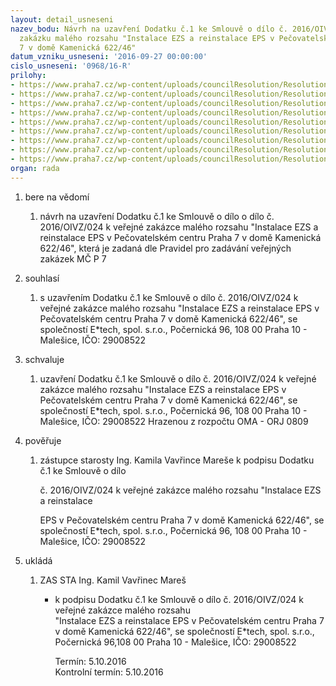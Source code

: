 ```yaml
---
layout: detail_usneseni
nazev_bodu: Návrh na uzavření Dodatku č.1 ke Smlouvě o dílo č. 2016/OIVZ/024 pro veřejnou
  zakázku malého rozsahu "Instalace EZS a reinstalace EPS v Pečovatelském centru Praha
  7 v domě Kamenická 622/46"
datum_vzniku_usneseni: '2016-09-27 00:00:00'
cislo_usneseni: '0968/16-R'
prilohy:
- https://www.praha7.cz/wp-content/uploads/councilResolution/Resolutions/28215/export/1Duvodovazprava~111481.docx
- https://www.praha7.cz/wp-content/uploads/councilResolution/Resolutions/28215/export/2_Dodatek_c_1__Navrhupravy~111480.docx
- https://www.praha7.cz/wp-content/uploads/councilResolution/Resolutions/28215/export/3Smlouvaodilo~111479.doc
- https://www.praha7.cz/wp-content/uploads/councilResolution/Resolutions/28215/export/5vycislenivicepraci~111477.pdf
- https://www.praha7.cz/wp-content/uploads/councilResolution/Resolutions/28215/export/6vycislenivicepraci2~111476.pdf
- https://www.praha7.cz/wp-content/uploads/councilResolution/Resolutions/28215/export/7Vicepracevcetnezduvodneni~111475.pdf
- https://www.praha7.cz/wp-content/uploads/councilResolution/Resolutions/28215/export/8Usneseni0362~111474.pdf
- https://www.praha7.cz/wp-content/uploads/councilResolution/Resolutions/28215/export/9vypiszORzhotovitel~111473.pdf
- https://www.praha7.cz/wp-content/uploads/councilResolution/Resolutions/28215/export/export~297721.pdf
organ: rada
---
```

<ol class="urzList_view" id="urzList">
<li id="" class="urzClass1"><span name="1">bere na vědomí</span>
<ol class="urzOlClass">
<li id="" class="urzClass2" style="TEXT-ALIGN: left"><span><p>návrh na uzavření Dodatku č.1 ke Smlouvě o dílo o dílo č. 2016/OIVZ/024 k veřejné zakázce malého rozsahu "Instalace EZS a reinstalace EPS v Pečovatelském centru Praha 7 v domě Kamenická 622/46", která je zadaná dle Pravidel pro zadávání veřejných zakázek MČ P 7</p></span></li></ol></li>
<li id="" class="urzClass1"><span name="26">souhlasí</span>
<ol class="urzOlClass">
<li id="" class="urzClass2" style="TEXT-ALIGN: left"><span><p>s uzavřením&nbsp;Dodatku č.1 ke Smlouvě o dílo č. 2016/OIVZ/024 k veřejné zakázce malého rozsahu "Instalace EZS a reinstalace EPS v Pečovatelském centru Praha 7 v domě Kamenická 622/46", se společností E*tech, spol. s.r.o., Počernická 96, 108 00 Praha 10 - Malešice, IČO: 29008522</p></span></li></ol></li>
<li id="" class="urzClass1"><span name="24">schvaluje</span>
<ol class="urzOlClass">
<li id="" class="urzClass2" style="TEXT-ALIGN: left"><span><p>uzavření&nbsp;Dodatku č.1 ke Smlouvě o dílo č. 2016/OIVZ/024 k veřejné zakázce malého rozsahu "Instalace EZS a reinstalace EPS v Pečovatelském centru Praha 7 v domě Kamenická 622/46", se společností E*tech, spol. s.r.o., Počernická 96, 108 00 Praha 10 - Malešice, IČO: 29008522 Hrazenou z rozpočtu OMA - ORJ 0809</p></span></li></ol></li>
<li id="" class="urzClass1"><span name="16">pověřuje</span>
<ol class="urzOlClass">
<li id="" class="urzClass2" style="TEXT-ALIGN: left"><span><p>zástupce starosty Ing. Kamila Vavřince Mareše k podpisu&nbsp;Dodatku č.1 ke Smlouvě o dílo</p><p>č. 2016/OIVZ/024 k veřejné zakázce malého rozsahu "Instalace EZS a reinstalace</p><p>EPS v Pečovatelském centru Praha 7 v domě Kamenická 622/46", se společností E*tech, spol. s.r.o., Počernická 96, 108 00 Praha 10 - Malešice, IČO: 29008522</p></span></li></ol></li><li class="urzClass1" id="urzUkoly"><span name="1">ukládá</span><ol class="urzOlClass"><li class="urzClass2"><span><p>ZAS STA Ing. Kamil Vavřinec Mareš</p></span><ul class="urzUlClass"><li class="urzClass3"><span><p>k podpisu Dodatku č.1 ke Smlouvě o dílo č. 2016/OIVZ/024 k veřejné zakázce malého rozsahu<br>"Instalace EZS a reinstalace EPS v Pečovatelském centru Praha 7 v domě Kamenická 622/46", se společností E*tech, spol. s.r.o., Počernická 96,108 00 Praha 10 - Malešice, IČO: 29008522</p></span><span class="urzUkolTermin">  Termín:&nbsp;5.10.2016</span><div class="urzUkolTermin">  Kontrolní termín:&nbsp;5.10.2016</div></li></ul></li></ol></li>
</ol>